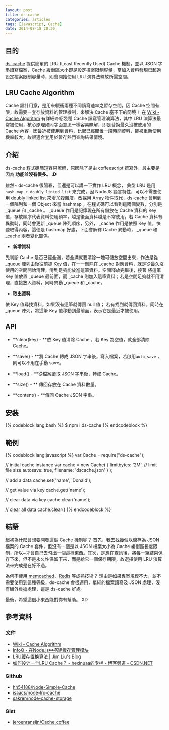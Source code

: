 ```yaml
---
layout: post
title: ds-cache
categories: articles
tags: [Javascript, Cache]
date: 2014-08-18 20:30
---
```


## 目的

[ds-cache](http://bit.ly/1o4Qm7X) 提供簡單的 LRU (Least Recently Used) Cache 機制，並以 JSON 字串讀寫檔案，Cache 緩衝區大小即是設定檔案限制容量，當加入資料發現已超過設定檔案限制容量時，則會開始使用 LRU 演算法釋放所需空間。 

## LRU Cache Algorithm

Cache 設計用意，是用來緩衝兩種不同讀寫速率之暫存空間，因 Cache 空間有限，故需要一套存放資料的管理機制，來解決 Cache 塞不下的冏境！ 在  [Wiki  - Cache Algorithm](http://en.wikipedia.org/wiki/Cache_algorithms) 有詳細介紹幾種 Cache 讀寫管理演算法，其中 LRU 演算法最常被使用，核心原理如同字面意思一樣容易瞭解，即是替換最久沒被使用的 Cache 內容，因最近被使用到資料，比起已經閒置一段時間資料，能被重新使用機率較大，故很適合套用於暫存熱門查詢結果情境。 

##  介紹

ds-cache 程式碼簡短容易瞭解，原因除了是由 coffeescript 撰寫外，最主要是因為 **功能並沒有很多。 :D**

雖然~ ds-cache 很陽春，但還是可以講一下實作 LRU 概念， 典型 LRU 是用 ```hash map + doubly linked list``` 來完成，因 NodeJS 語言特性，可以不需要使用 doubly linked list 來增加複雜度，改採用 Array 物件取代，ds-cache 會用到一個陣列和一個 Object 來當 hashmap ，在程式碼可以看到這兩個變數，分別是  _queue 和 _cache 。  _queue 作用是記錄現在所有儲放在 Cache 資料的 Key 值，存放順序代表資料使用頻率，越是後面資料越是不常使用，若 Cache 資料有異動時，同時會更新 _queue 陣列順序，另外， _cache 作用是依照 Key 值，快速取得內容，這便是 hashmap 好處，下面會解釋 Cache 異動時， _queue 和 _cache 兩者變化關係。

+ **新增資料**

先判斷 Cache 是否已經全滿，若全滿就要清除一塊可儲放空間出來，作法是從 _queue 陣列由後往前抓 Key 值，在一一刪除在 _cache 對應資料，就是從最久沒使用的空間開始清理，清到足夠能放進這筆資料。空間釋放完畢後，接著  將這筆 Key 值放置 _queue 最前面，而 _cache 則加入這筆資料；若是空間足夠就不用清理，直接放入資料，同時異動 _queue 和 _cache。

+ **取出資料**  

依 Key 值尋找資料，如果沒有這筆就傳回 null 值； 若有找到就傳回資料，同時在 _queue 陣列，將這筆 Key 值移動到最前面，表示它是最近才被使用。

##  API

+ **clear(key) - **依 Key 值清除 Cache ，若 Key 為空值，就全部清除 Cache。

+ **save() - **將 Cache 轉成 JSON 字串後，寫入檔案，若啟用```auto_save``` ，則可以不用在手動 save。

+ **load() - **從檔案讀取 JSON 字串後，轉成 Cache。 

+ **size() - ** 傳回存放在 Cache 資料數量。

+ **content() - **傳回 Cache JSON 字串。

## 安裝

{% codeblock lang:bash %}
$ npm i ds-cache
{% endcodeblock %}

##  範例

{% codeblock lang:javascript %}
var Cache = require("ds-cache");

// initial cache instance
var cache = new Cache(
    {
        limitbytes: '2M',  // limit file size
        autosave:  true,
        filename: 'dscache.json'
    }
 );
    
// add a data
cache.set('name', 'Donald');

// get value via key
cache.get('name');

// clear  data via key
cache.clear('name');
   
// clear all data
cache.clear()
{% endcodeblock %}

## 結語

起初為什麼會想要開發這個 Cache 機制呢？ 首先，我去找幾個以儲存為 JSON 檔案的 Cache 套件，但沒有一個是以 JSON 檔案大小為 Cache 緩衝區長度限制，所以~才會自己去勾出一個這樣東西。其次，是想在查詢後，將每一筆結果保存下來，但不是永久性保留下來，而是給它一個保存期限，故選擇使用 LRU 演算法來完成是在好不過。

為何不使用 [memcached](http://memcached.org)、[Redis](http://redis.io) 等成熟技術？ 理由是如果專案規模不大，並不需要使用到這種等級，ds-cache 會很適用，單純的檔案讀寫及 JSON 處理，沒有額外負擔處理，這是 ds-cache 好處。

最後，希望這個小東西能對你有幫助。 XD

## 參考資料

### 文件

+ [Wiki  - Cache Algorithm](http://en.wikipedia.org/wiki/Cache_algorithms)
+ [InfoQ - 在Node.js中搭建缓存管理模块](http://www.infoq.com/cn/articles/built-cache-management-module-in-nodejs)
+ [LRU缓存置换算法 | Jim Liu's Blog](http://jimliu.net/2014/05/13/lru-cache/)
+ [如何设计一个LRU Cache？ - hexinuaa的专栏 - 博客频道 - CSDN.NET](http://blog.csdn.net/hexinuaa/article/details/6630384)

### Github

+ [hh54188/Node-Simple-Cache](https://github.com/hh54188/Node-Simple-Cache)
+ [isaacs/node-lru-cache](https://github.com/isaacs/node-lru-cache)
+ [sakren/node-cache-storage](https://github.com/sakren/node-cache-storage)

### Gist

+ [jeroenransijn/Cache.coffee](https://gist.github.com/jeroenransijn/4132586)